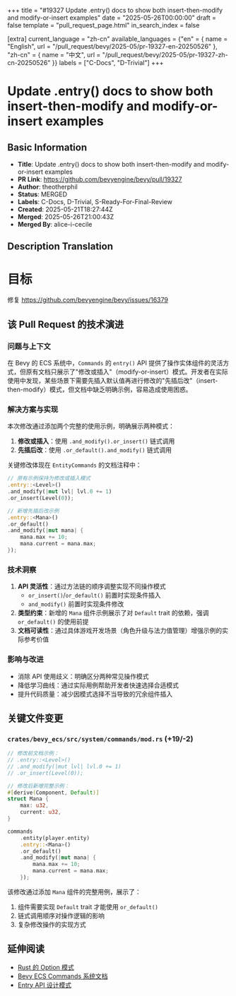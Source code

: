 +++
title = "#19327 Update .entry() docs to show both insert-then-modify and modify-or-insert examples"
date = "2025-05-26T00:00:00"
draft = false
template = "pull_request_page.html"
in_search_index = false

[extra]
current_language = "zh-cn"
available_languages = {"en" = { name = "English", url = "/pull_request/bevy/2025-05/pr-19327-en-20250526" }, "zh-cn" = { name = "中文", url = "/pull_request/bevy/2025-05/pr-19327-zh-cn-20250526" }}
labels = ["C-Docs", "D-Trivial"]
+++

# Update .entry() docs to show both insert-then-modify and modify-or-insert examples

## Basic Information
- **Title**: Update .entry() docs to show both insert-then-modify and modify-or-insert examples
- **PR Link**: https://github.com/bevyengine/bevy/pull/19327
- **Author**: theotherphil
- **Status**: MERGED
- **Labels**: C-Docs, D-Trivial, S-Ready-For-Final-Review
- **Created**: 2025-05-21T18:27:44Z
- **Merged**: 2025-05-26T21:00:43Z
- **Merged By**: alice-i-cecile

## Description Translation
# 目标

修复 https://github.com/bevyengine/bevy/issues/16379

## 该 Pull Request 的技术演进

### 问题与上下文
在 Bevy 的 ECS 系统中，`Commands` 的 `entry()` API 提供了操作实体组件的灵活方式，但原有文档只展示了"修改或插入"（modify-or-insert）模式。开发者在实际使用中发现，某些场景下需要先插入默认值再进行修改的"先插后改"（insert-then-modify）模式，但文档中缺乏明确示例，容易造成使用困惑。

### 解决方案与实现
本次修改通过添加两个完整的使用示例，明确展示两种模式：
1. **修改或插入**：使用 `.and_modify().or_insert()` 链式调用
2. **先插后改**：使用 `.or_default().and_modify()` 链式调用

关键修改体现在 `EntityCommands` 的文档注释中：
```rust
// 原有示例保持为修改或插入模式
.entry::<Level>()
.and_modify(|mut lvl| lvl.0 += 1)
.or_insert(Level(0));

// 新增先插后改示例
.entry::<Mana>()
.or_default()
.and_modify(|mut mana| {
    mana.max += 10;
    mana.current = mana.max;
});
```

### 技术洞察
1. **API 灵活性**：通过方法链的顺序调整实现不同操作模式
   - `or_insert()`/`or_default()` 前置时实现条件插入
   - `and_modify()` 前置时实现条件修改
2. **类型约束**：新增的 `Mana` 组件示例展示了对 `Default` trait 的依赖，强调 `or_default()` 的使用前提
3. **文档可读性**：通过具体游戏开发场景（角色升级与法力值管理）增强示例的实际参考价值

### 影响与改进
- 消除 API 使用歧义：明确区分两种常见操作模式
- 降低学习曲线：通过实际用例帮助开发者快速选择合适模式
- 提升代码质量：减少因模式选择不当导致的冗余组件插入

## 关键文件变更

### `crates/bevy_ecs/src/system/commands/mod.rs` (+19/-2)
```rust
// 修改前文档示例：
// .entry::<Level>()
// .and_modify(|mut lvl| lvl.0 += 1)
// .or_insert(Level(0));

// 修改后新增完整示例：
#[derive(Component, Default)]
struct Mana {
    max: u32,
    current: u32,
}

commands
    .entity(player.entity)
    .entry::<Mana>()
    .or_default()
    .and_modify(|mut mana| {
        mana.max += 10;
        mana.current = mana.max;
    });
```
该修改通过添加 `Mana` 组件的完整用例，展示了：
1. 组件需要实现 `Default` trait 才能使用 `or_default()`
2. 链式调用顺序对操作逻辑的影响
3. 复杂修改操作的实现方式

## 延伸阅读
- [Rust 的 Option 模式](https://doc.rust-lang.org/std/option/enum.Option.html)
- [Bevy ECS Commands 系统文档](https://docs.rs/bevy_ecs/latest/bevy_ecs/system/struct.Commands.html)
- [Entry API 设计模式](https://rust-unofficial.github.io/patterns/patterns/creational/entry.html)